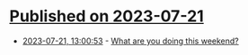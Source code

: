 # [Published on 2023-07-21](index.md)

* [2023-07-21, 13:00:53](https://lobste.rs/s/wainwx/what_are_you_doing_this_weekend) - [What are you doing this weekend?](https://lobste.rs/s/wainwx/what_are_you_doing_this_weekend)

